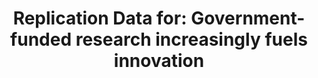 ---
api_or_bulk_downloads: Bulk
citation: 'Lee Fleming; Hillary Green; Guan-Cheng Li; Matt Marx; Dennis Yao, 2019,
  "Replication Data for: Government-funded research increasingly fuels innovation",
  https://doi.org/10.7910/DVN/DKESRC, Harvard Dataverse, V4, UNF:6:kMIqsh3DCvKiKYgMT6/H8A==
  [fileUNF] '
code: https://dataverse.harvard.edu/dataset.xhtml?persistentId=doi:10.7910/DVN/DKESRC
contributors: Lee Fleming, Hillary Green, Guan-Cheng Li, Matt Marx, Dennis Yao
cost: None
description: 'This includes patent level metadata, 1926-1975 (OCRed from USPTO Image
  PDF files), 1976-2017 (parsed from USPTO HTML files), patent meta data, CPC, geography,
  agencies, entity size of the patent owner etc, government support categories at
  patent level and finally, aggregate yearly statistics. (2019-06-02) '
documentation: https://dataverse.harvard.edu/dataset.xhtml?persistentId=doi:10.7910/DVN/DKESRC
last_edit: Fri, 17 Dec 2021 03:03:18 GMT
location: https://dataverse.harvard.edu/dataset.xhtml?persistentId=doi:10.7910/DVN/DKESRC
maintained_by: Contact maintainer through Dataverse
record_creation_timestamp: 12/05/2020 17:20:46
shortname: gov_research_fuels_innovation
tags:
- research funding
- United States
terms_of_use: CC0 - "Public Domain Dedication"
timeframe: 1926-1975 and 1975-2017
title: 'Replication Data for: Government-funded research increasingly fuels innovation'
uuid: 50c1e32c-d2f5-4328-be8e-b7f172772a26
versioning: Y
---